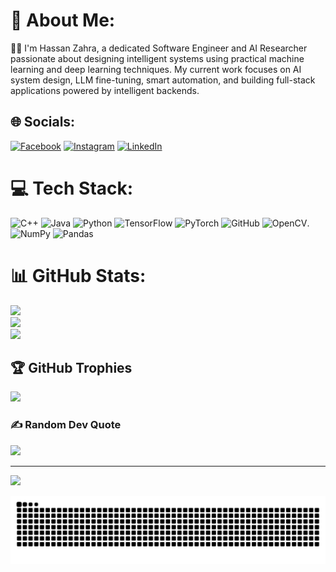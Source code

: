 # 💫 About Me:
👨‍💻  I'm Hassan Zahra, a dedicated Software Engineer and AI Researcher passionate about designing intelligent systems using practical machine learning and deep learning techniques. My current work focuses on AI system design, LLM fine-tuning, smart automation, and building full-stack applications powered by intelligent backends. <br>


## 🌐 Socials:
[![Facebook](https://img.shields.io/badge/Facebook-%231877F2.svg?logo=Facebook&logoColor=white)](https://facebook.com/https://www.facebook.com/hassan.zahra.5667/) [![Instagram](https://img.shields.io/badge/Instagram-%23E4405F.svg?logo=Instagram&logoColor=white)](https://instagram.com/https://www.instagram.com/hazzanzz/) [![LinkedIn](https://img.shields.io/badge/LinkedIn-%230077B5.svg?logo=linkedin&logoColor=white)](https://linkedin.com/in/https://www.linkedin.com/in/hassan-zahra-669481217/) 

# 💻 Tech Stack:
![C++](https://img.shields.io/badge/c++-%2300599C.svg?style=for-the-badge&logo=c%2B%2B&logoColor=white) ![Java](https://img.shields.io/badge/java-%23ED8B00.svg?style=for-the-badge&logo=openjdk&logoColor=white) ![Python](https://img.shields.io/badge/python-3670A0?style=for-the-badge&logo=python&logoColor=ffdd54) ![TensorFlow](https://img.shields.io/badge/TensorFlow-%23FF6F00.svg?style=for-the-badge&logo=TensorFlow&logoColor=white) ![PyTorch](https://img.shields.io/badge/PyTorch-%23EE4C2C.svg?style=for-the-badge&logo=PyTorch&logoColor=white) ![GitHub](https://img.shields.io/badge/github-%23121011.svg?style=for-the-badge&logo=github&logoColor=white) ![OpenCV](https://img.shields.io/badge/opencv-%23white.svg?style=for-the-badge&logo=opencv&logoColor=white). ![NumPy](https://img.shields.io/badge/numpy-%23013243.svg?style=for-the-badge&logo=numpy&logoColor=white) ![Pandas](https://img.shields.io/badge/pandas-%23150458.svg?style=for-the-badge&logo=pandas&logoColor=white)

# 📊 GitHub Stats:
![](https://github-readme-stats.vercel.app/api?username=Hazzanzz&theme=dark&hide_border=false&include_all_commits=false&count_private=false)<br/>
![](https://nirzak-streak-stats.vercel.app/?user=Hazzanzz&theme=dark&hide_border=false)<br/>
![](https://github-readme-stats.vercel.app/api/top-langs/?username=Hazzanzz&theme=dark&hide_border=false&include_all_commits=false&count_private=false&layout=compact)

## 🏆 GitHub Trophies
![](https://github-profile-trophy.vercel.app/?username=Hazzanzz&theme=radical&no-frame=false&no-bg=true&margin-w=4)

### ✍️ Random Dev Quote
![](https://quotes-github-readme.vercel.app/api?type=horizontal&theme=radical)



---
[![](https://visitcount.itsvg.in/api?id=Hazzanzz&icon=0&color=0)](https://visitcount.itsvg.in)

<!-- Proudly created with GPRM ( https://gprm.itsvg.in ) -->

<picture>
  <source media="(prefers-color-scheme: dark)" srcset="https://raw.githubusercontent.com/Hazzanzz/Hazzanzz/output/github-snake-dark.svg" />
  <source media="(prefers-color-scheme: light)" srcset="https://raw.githubusercontent.com/Hazzanzz/Hazzanzz/output/github-snake.svg" />
  <img alt="github-snake" src="https://raw.githubusercontent.com/Hazzanzz/Hazzanzz/output/github-snake.svg" />
</picture>
